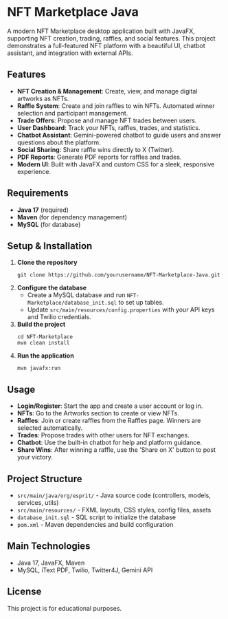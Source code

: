 # NFT Marketplace Java

A modern NFT Marketplace desktop application built with JavaFX, supporting NFT creation, trading, raffles, and social features. This project demonstrates a full-featured NFT platform with a beautiful UI, chatbot assistant, and integration with external APIs.

## Features
- **NFT Creation & Management**: Create, view, and manage digital artworks as NFTs.
- **Raffle System**: Create and join raffles to win NFTs. Automated winner selection and participant management.
- **Trade Offers**: Propose and manage NFT trades between users.
- **User Dashboard**: Track your NFTs, raffles, trades, and statistics.
- **Chatbot Assistant**: Gemini-powered chatbot to guide users and answer questions about the platform.
- **Social Sharing**: Share raffle wins directly to X (Twitter).
- **PDF Reports**: Generate PDF reports for raffles and trades.
- **Modern UI**: Built with JavaFX and custom CSS for a sleek, responsive experience.

## Requirements
- **Java 17** (required)
- **Maven** (for dependency management)
- **MySQL** (for database)

## Setup & Installation
1. **Clone the repository**
   ```
   git clone https://github.com/yourusername/NFT-Marketplace-Java.git
   ```
2. **Configure the database**
   - Create a MySQL database and run `NFT-Marketplace/database_init.sql` to set up tables.
   - Update `src/main/resources/config.properties` with your API keys and Twilio credentials.
3. **Build the project**
   ```
   cd NFT-Marketplace
   mvn clean install
   ```
4. **Run the application**
   ```
   mvn javafx:run
   ```

## Usage
- **Login/Register**: Start the app and create a user account or log in.
- **NFTs**: Go to the Artworks section to create or view NFTs.
- **Raffles**: Join or create raffles from the Raffles page. Winners are selected automatically.
- **Trades**: Propose trades with other users for NFT exchanges.
- **Chatbot**: Use the built-in chatbot for help and platform guidance.
- **Share Wins**: After winning a raffle, use the 'Share on X' button to post your victory.

## Project Structure
- `src/main/java/org/esprit/` - Java source code (controllers, models, services, utils)
- `src/main/resources/` - FXML layouts, CSS styles, config files, assets
- `database_init.sql` - SQL script to initialize the database
- `pom.xml` - Maven dependencies and build configuration

## Main Technologies
- Java 17, JavaFX, Maven
- MySQL, iText PDF, Twilio, Twitter4J, Gemini API

## License
This project is for educational purposes.

